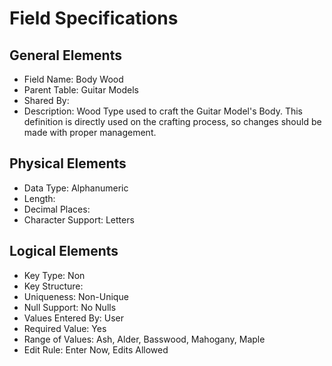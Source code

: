 # Field Specifications

## General Elements

- Field Name: Body Wood
- Parent Table: Guitar Models
- Shared By: 
- Description: Wood Type used to craft the Guitar Model's Body. This definition is directly used on the crafting process, so changes should be made with proper management.

## Physical Elements

- Data Type: Alphanumeric
- Length: 
- Decimal Places: 
- Character Support: Letters

## Logical Elements

- Key Type: Non
- Key Structure:
- Uniqueness: Non-Unique
- Null Support: No Nulls
- Values Entered By: User
- Required Value: Yes
- Range of Values: Ash, Alder, Basswood, Mahogany, Maple
- Edit Rule: Enter Now, Edits Allowed
